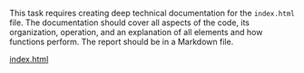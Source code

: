 This task requires creating deep technical documentation for the `index.html` file. The documentation should cover all aspects of the code, its organization, operation, and an explanation of all elements and how functions perform. The report should be in a Markdown file.

[index.html](index.html)